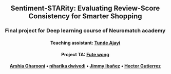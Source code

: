 
<h2 align="center">Sentiment-STARity: Evaluating Review-Score Consistency for Smarter Shopping</h2>
<h3 align="center">Final project for Deep learning course of Neuromatch academy </h3>
<h4 align="center">Teaching assistant: <a href="https://tundeajayi.github.io/" target="_blank">Tunde Ajayi</a></h4>
<h4 align="center">Project TA: <a href="https://www.linkedin.com/in/fu-te-wong-584263119?originalSubdomain=ca" target="_blank">Fute wong</a></h4>

<h4 align="center">
  <a href="https://github.com/Ars030203">Arshia Gharooni</a> •
  <a href="https://github.com/dwninii">niharika dwivedi</a> •
  <a href="https://github.com/jimmyibanez">Jimmy Ibañez</a> •
  <a href="https://github.com/hectorJGH">Hector Gutierrez</a>
</h4>
